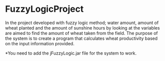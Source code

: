 # FuzzyLogicProject
 
In the project developed with fuzzy logic method; water amount, amount of wheat planted and the amount of sunshine hours by looking at the variables are aimed to find the amount of wheat taken from the field. The purpose of the system is to create a program that calculates wheat productivity based on the input information provided.

*You need to add the jFuzzyLogic.jar file for the system to work.
